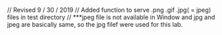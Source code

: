// Revised 9 / 30 / 2019 
// Added function to serve .png .gif .jpg( = jpeg) files in test directory
// ***jpeg file is not available in Window and jpg and jpeg are basically same, so the jpg filef were used for this lab.
